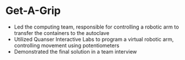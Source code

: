 # Get-A-Grip
- Led the computing team, responsible for controlling a robotic arm to transfer the containers to the autoclave
- Utilized Quanser Interactive Labs to program a virtual robotic arm, controlling movement using potentiometers
- Demonstrated the final solution in a team interview
